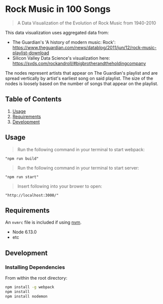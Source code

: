 # Rock Music in 100 Songs

> A Data Visualization of the Evolution of Rock Music from 1940-2010

This data visualization uses aggregated data from: 

  - The Guardian's 'A history of modern music: Rock': https://www.theguardian.com/news/datablog/2011/jun/12/rock-music-playlist-download
  - Silicon Valley Data Science's visualization here: https://svds.com/rockandroll/#bigbrotherandtheholdingcompany

The nodes represent artists that appear on The Guardian's playlist and are spread vertically by artist's earliest song on said playlist. The size of the nodes is loosely based on the number of songs that appear on the playlist.

## Table of Contents

1.  [Usage](#Usage)
1.  [Requirements](#requirements)
1.  [Development](#development)

## Usage

> Run the following command in your terminal to start webpack:

    "npm run build"

> Run the following command in your terminal to start server:

    "npm run start"

> Insert following into your brower to open:

    "http://localhost:3000/"

## Requirements

An `nvmrc` file is included if using [nvm](https://github.com/creationix/nvm).

-   Node 6.13.0
-   etc

## Development

### Installing Dependencies

From within the root directory:

```sh
npm install -g webpack
npm install
npm install nodemon
```
